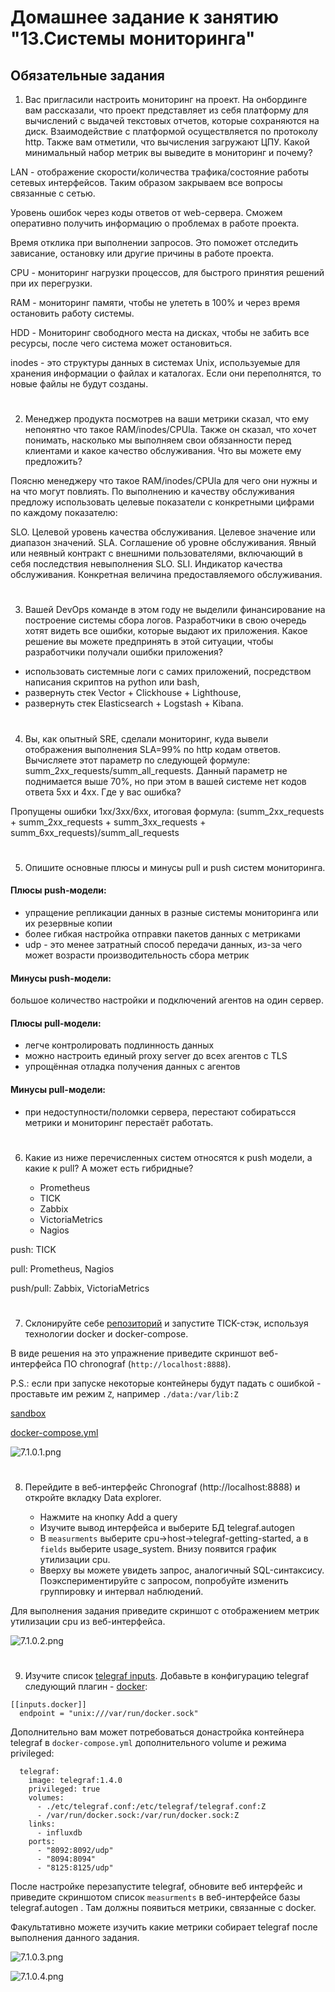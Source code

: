 # Домашнее задание к занятию "13.Системы мониторинга"

## Обязательные задания

1. Вас пригласили настроить мониторинг на проект. На онбординге вам рассказали, что проект представляет из себя 
платформу для вычислений с выдачей текстовых отчетов, которые сохраняются на диск. Взаимодействие с платформой 
осуществляется по протоколу http. Также вам отметили, что вычисления загружают ЦПУ. Какой минимальный набор метрик вы
выведите в мониторинг и почему?

LAN - отображение скорости/количества трафика/состояние работы сетевых интерфейсов. Таким образом закрываем все вопросы связанные с сетью.

Уровень ошибок через коды ответов от web-сервера. Сможем оперативно получить информацию о проблемах в работе проекта.

Время отклика при выполнении запросов. Это поможет отследить зависание, остановку или другие причины в работе проекта.

CPU - мониторинг нагрузки процессов, для быстрого принятия решений при их перегрузки.

RAM - мониторинг памяти, чтобы не улететь в 100% и через время остановить работу системы.

HDD - Мониторинг свободного места на дисках, чтобы не забить все ресурсы, после чего система может остановиться.

inodes -  это структуры данных в системах Unix, используемые для хранения информации о файлах и каталогах. Если они переполнятся, то новые файлы не будут созданы.

#
2. Менеджер продукта посмотрев на ваши метрики сказал, что ему непонятно что такое RAM/inodes/CPUla. Также он сказал, 
что хочет понимать, насколько мы выполняем свои обязанности перед клиентами и какое качество обслуживания. Что вы 
можете ему предложить?

Поясню менеджеру что такое RAM/inodes/CPUla для чего они нужны и на что могут повлиять. По выполнению и качеству обслуживания предложу использовать целевые показатели с конкретными цифрами по каждому показателю:

SLO. Целевой уровень качества обслуживания. Целевое значение или диапазон значений.
SLA. Соглашение об уровне обслуживания. Явный или неявный контракт с внешними пользователями, включающий в себя последствия невыполнения SLO.
SLI. Индикатор качества обслуживания. Конкретная величина предоставляемого обслуживания.

#
3. Вашей DevOps команде в этом году не выделили финансирование на построение системы сбора логов. Разработчики в свою 
очередь хотят видеть все ошибки, которые выдают их приложения. Какое решение вы можете предпринять в этой ситуации, 
чтобы разработчики получали ошибки приложения?

- использовать системные логи с самих приложений, посредством написания скриптов на python или bash,
- развернуть стек Vector + Clickhouse + Lighthouse, 
- развернуть стек Elasticsearch + Logstash + Kibana.

#
4. Вы, как опытный SRE, сделали мониторинг, куда вывели отображения выполнения SLA=99% по http кодам ответов. 
Вычисляете этот параметр по следующей формуле: summ_2xx_requests/summ_all_requests. Данный параметр не поднимается выше 
70%, но при этом в вашей системе нет кодов ответа 5xx и 4xx. Где у вас ошибка?

Пропущены ошибки 1хх/3хх/6хх, итоговая формула: (summ_2xx_requests + summ_2xx_requests + summ_3xx_requests + summ_6xx_requests)/summ_all_requests

#
5. Опишите основные плюсы и минусы pull и push систем мониторинга.

#### Плюсы push-модели:

- упращение репликации данных в разные системы мониторинга или их резервные копии
- более гибкая настройка отправки пакетов данных с метриками
- udp - это менее затратный способ передачи данных, из-за чего может возрасти производительность сбора метрик

#### Минусы push-модели:

большое количество настройки и подключений агентов на один сервер.

#### Плюсы pull-модели:

- легче контролировать подлинность данных
- можно настроить единый proxy server до всех агентов с TLS
- упрощённая отладка получения данных с агентов

#### Минусы pull-модели: 

- при недоступности/поломки сервера, перестают собиратьсся метрики и мониторинг перестаёт работать.

#
6. Какие из ниже перечисленных систем относятся к push модели, а какие к pull? А может есть гибридные?

    - Prometheus 
    - TICK
    - Zabbix
    - VictoriaMetrics
    - Nagios

push: TICK

pull: Prometheus, Nagios

push/pull: Zabbix, VictoriaMetrics

#
7. Склонируйте себе [репозиторий](https://github.com/influxdata/sandbox/tree/master) и запустите TICK-стэк, 
используя технологии docker и docker-compose.

В виде решения на это упражнение приведите скриншот веб-интерфейса ПО chronograf (`http://localhost:8888`). 

P.S.: если при запуске некоторые контейнеры будут падать с ошибкой - проставьте им режим `Z`, например
`./data:/var/lib:Z`

[sandbox](sandbox)

[docker-compose.yml](sandbox/docker-compose.yml)

![7.1.0.1.png](picture/7.1.0.1.png)

#
8. Перейдите в веб-интерфейс Chronograf (http://localhost:8888) и откройте вкладку Data explorer.
        
    - Нажмите на кнопку Add a query
    - Изучите вывод интерфейса и выберите БД telegraf.autogen
    - В `measurments` выберите cpu->host->telegraf-getting-started, а в `fields` выберите usage_system. Внизу появится график утилизации cpu.
    - Вверху вы можете увидеть запрос, аналогичный SQL-синтаксису. Поэкспериментируйте с запросом, попробуйте изменить группировку и интервал наблюдений.

Для выполнения задания приведите скриншот с отображением метрик утилизации cpu из веб-интерфейса.

![7.1.0.2.png](picture/7.1.0.2.png)

#
9. Изучите список [telegraf inputs](https://github.com/influxdata/telegraf/tree/master/plugins/inputs). 
Добавьте в конфигурацию telegraf следующий плагин - [docker](https://github.com/influxdata/telegraf/tree/master/plugins/inputs/docker):
```
[[inputs.docker]]
  endpoint = "unix:///var/run/docker.sock"
```

Дополнительно вам может потребоваться донастройка контейнера telegraf в `docker-compose.yml` дополнительного volume и 
режима privileged:
```
  telegraf:
    image: telegraf:1.4.0
    privileged: true
    volumes:
      - ./etc/telegraf.conf:/etc/telegraf/telegraf.conf:Z
      - /var/run/docker.sock:/var/run/docker.sock:Z
    links:
      - influxdb
    ports:
      - "8092:8092/udp"
      - "8094:8094"
      - "8125:8125/udp"
```

После настройке перезапустите telegraf, обновите веб интерфейс и приведите скриншотом список `measurments` в 
веб-интерфейсе базы telegraf.autogen . Там должны появиться метрики, связанные с docker.

Факультативно можете изучить какие метрики собирает telegraf после выполнения данного задания.

![7.1.0.3.png](picture/7.1.0.3.png)

![7.1.0.4.png](picture/7.1.0.4.png)